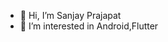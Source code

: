 - 👋 Hi, I’m Sanjay Prajapat
- 👀 I’m interested in Android,Flutter

<!---
sanjaydraws/sanjaydraws is a ✨ special ✨ repository because its `README.md` (this file) appears on your GitHub profile.
You can click the Preview link to take a look at your changes.
--->

